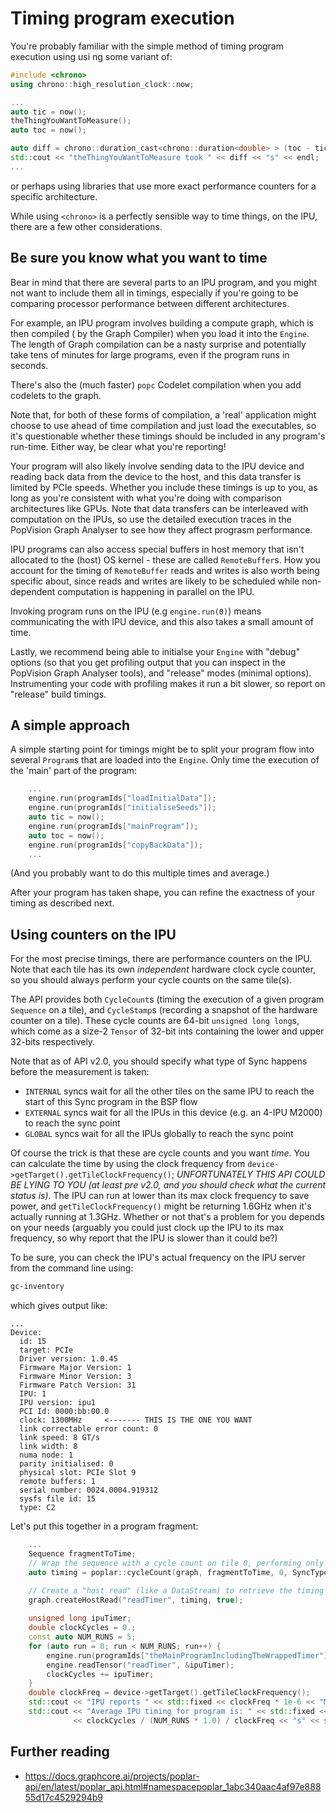 # Timing program execution

You're probably familiar with the simple method
of timing program execution using usi ng some variant of:

```C++
#include <chrono>
using chrono::high_resolution_clock::now;

...
auto tic = now();
theThingYouWantToMeasure();
auto toc = now();

auto diff = chrono::duration_cast<chrono::duration<double> > (toc - tic).count();
std::cout << "theThingYouWantToMeasure took " << diff << "s" << endl;
...
```
or perhaps using libraries that use more exact performance 
counters for a specific architecture. 


While using `<chrono>` is a perfectly sensible way to time things, on the IPU, there
are a few other considerations.

## Be sure you know what you want to time
Bear in mind that there are several parts to an IPU program, and
you might not want to include them all in timings, especially if 
you're going to be comparing processor performance between
different architectures.

For example, an IPU program involves building a compute graph,
which is then compiled ( by the Graph Compiler) when you load it into the `Engine`.
The length of Graph compilation can be a nasty surprise and potentially take
tens of minutes for large programs, even if the program runs
in seconds.

There's also the (much faster) `popc` Codelet compilation when you add codelets to the graph.

Note that, for both of these forms of compilation, a 'real' application might choose to use ahead of time
compilation and just load the executables, so it's questionable whether 
these timings should be included in any program's run-time. Either way,
be clear what you're reporting!

Your program will also likely involve sending data to the IPU device
and reading back data from the device to the host, and this
data transfer is limited by PCIe speeds. Whether
you include these timings is up to you, as long as you're consistent
with what you're doing with comparison architectures like GPUs. 
Note that data transfers can be interleaved with computation on the IPUs, so
use the detailed execution traces in the PopVision Graph Analyser to 
see how they affect prograsm performance.

IPU programs can also access special buffers in host memory
 that isn't allocated to the (host) OS kernel - these are 
 called `RemoteBuffer`s. How you account for the timing
 of `RemoteBuffer` reads and writes is also worth being specific 
 about, since reads and writes are likely to be scheduled while non-
 dependent computation is happening in parallel on the IPU.
 
Invoking program runs on the IPU (e.g `engine.run(0)`) means
communicating the with IPU device, and this also takes a small amount of time. 
 
Lastly, we recommend being able to initialse your `Engine` with "debug" 
options (so that you get profiling output that you can inspect in the
PopVision Graph Analyser tools), and "release" modes (minimal options). Instrumenting
your code with profiling makes it run a bit slower, so report on "release" build
timings.
 
## A simple approach
A simple starting point for timings might be to
split your program flow into several 
`Program`s that are loaded into the `Engine`.
Only time the execution of the 'main' part of the
program:

```C++
    ...
    engine.run(programIds["loadInitialData"]);
    engine.run(programIds["initialiseSeeds"]);
    auto tic = now();
    engine.run(programIds["mainProgram"]);
    auto toc = now();
    engine.run(programIds["copyBackData"]);
    ...
```

(And you probably want to do this multiple times and average.)

After your program has taken shape, you can refine the exactness of your timing as described next.

## Using counters on the IPU
For the most precise timings, there are performance counters on the IPU. Note that each tile
has its own _independent_ hardware clock cycle counter, so you should always perform your cycle counts
on the same tile(s).

The API provides both `CycleCount`s (timing the execution of
a given program `Sequence` on a tile), and `CycleStamp`s
(recording a snapshot of the hardware counter on a tile).
These cycle counts are 64-bit `unsigned long long`s, which
come as a size-2 `Tensor` of 32-bit ints containing the lower and
upper 32-bits respectively.

Note that as of API v2.0, you should specify what type of
Sync happens before the measurement is taken:
* `INTERNAL` syncs wait for all the other tiles on the same IPU
  to reach the start of this Sync program in the BSP flow
* `EXTERNAL` syncs wait for all the IPUs in this device (e.g. an 4-IPU M2000) to 
  reach the sync point
* `GLOBAL` syncs wait for all the IPUs globally to reach the sync point

Of course the trick is that these are cycle counts and you want
_time_. You can calculate the time by using the 
clock frequency from `device->getTarget().getTileClockFrequency()`;
_*UNFORTUNATELY THIS API COULD BE LYING TO YOU (at least pre v2.0, and you should check what the current status is)*_. 
The IPU can run at lower than its max clock frequency to save power, 
and `getTileClockFrequency()` might be returning 1.6GHz when it's
actually running at 1.3GHz. Whether or not that's a
problem for you depends on your needs (arguably you could
just clock up the IPU to its max frequency, so why 
report that the IPU is slower than it could be?) 

To be sure, you can check the IPU's actual frequency on the IPU server from the command line using:

```bash
gc-inventory
```

which gives output like:
```
...
Device:
  id: 15
  target: PCIe
  Driver version: 1.0.45
  Firmware Major Version: 1
  Firmware Minor Version: 3
  Firmware Patch Version: 31
  IPU: 1
  IPU version: ipu1
  PCI Id: 0000:bb:00.0
  clock: 1300MHz     <------- THIS IS THE ONE YOU WANT
  link correctable error count: 0
  link speed: 8 GT/s
  link width: 8
  numa node: 1
  parity initialised: 0
  physical slot: PCIe Slot 9
  remote buffers: 1
  serial number: 0024.0004.919312
  sysfs file id: 15
  type: C2
```

Let's put this together in a program fragment:
```C++
    ...
    Sequence fragmentToTime;
    // Wrap the sequence with a cycle count on tile 0, performing only INTERNAL sync
    auto timing = poplar::cycleCount(graph, fragmentToTime, 0, SyncType::INTERNAL, "timer");

    // Create a "host read" (like a DataStream) to retrieve the timing tensor
    graph.createHostRead("readTimer", timing, true);
      
    unsigned long ipuTimer;
    double clockCycles = 0.;
    const auto NUM_RUNS = 5;
    for (auto run = 0; run < NUM_RUNS; run++) {
        engine.run(programIds["theMainProgramIncludingTheWrappedTimer"];
        engine.readTensor("readTimer", &ipuTimer);
        clockCycles += ipuTimer;
    }
    double clockFreq = device->getTarget().getTileClockFrequency();
    std::cout << "IPU reports " << std::fixed << clockFreq * 1e-6 << "MHz clock frequency" << std::endl;
    std::cout << "Average IPU timing for program is: " << std::fixed << std::setprecision(5) << std::setw(12)
              << clockCycles / (NUM_RUNS * 1.0) / clockFreq << "s" << std::endl;

```


## Further reading 
* https://docs.graphcore.ai/projects/poplar-api/en/latest/poplar_api.html#namespacepoplar_1abc340aac4af97e88855d17c4529294b9